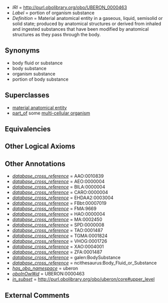  * *IRI* = http://purl.obolibrary.org/obo/UBERON_0000463
 * *Label* = portion of organism substance
 * *Definition* = Material anatomical entity in a gaseous, liquid, semisolid or solid state; produced by anatomical structures or derived from inhaled and ingested substances that have been modified by anatomical structures as they pass through the body.

## Synonyms

 * body fluid or substance
 * body substance
 * organism substance
 * portion of body substance

## Superclasses

 * [material anatomical entity](../../UBERON/65/UBERON_0000465.md)
 * [part_of](../../BFO/50/BFO_0000050.md) some [multi-cellular organism](../../UBERON/68/UBERON_0000468.md)

## Equivalencies


## Other Logical Axioms


## Other Annotations

 * *[database_cross_reference](../../ef/oboInOwl#hasDbXref.md)* = AAO:0010839
 * *[database_cross_reference](../../ef/oboInOwl#hasDbXref.md)* = AEO:0000004
 * *[database_cross_reference](../../ef/oboInOwl#hasDbXref.md)* = BILA:0000004
 * *[database_cross_reference](../../ef/oboInOwl#hasDbXref.md)* = CARO:0000004
 * *[database_cross_reference](../../ef/oboInOwl#hasDbXref.md)* = EHDAA2:0003004
 * *[database_cross_reference](../../ef/oboInOwl#hasDbXref.md)* = FBbt:00007019
 * *[database_cross_reference](../../ef/oboInOwl#hasDbXref.md)* = FMA:9669
 * *[database_cross_reference](../../ef/oboInOwl#hasDbXref.md)* = HAO:0000004
 * *[database_cross_reference](../../ef/oboInOwl#hasDbXref.md)* = MA:0002450
 * *[database_cross_reference](../../ef/oboInOwl#hasDbXref.md)* = SPD:0000008
 * *[database_cross_reference](../../ef/oboInOwl#hasDbXref.md)* = TAO:0001487
 * *[database_cross_reference](../../ef/oboInOwl#hasDbXref.md)* = TGMA:0001824
 * *[database_cross_reference](../../ef/oboInOwl#hasDbXref.md)* = VHOG:0001726
 * *[database_cross_reference](../../ef/oboInOwl#hasDbXref.md)* = XAO:0004001
 * *[database_cross_reference](../../ef/oboInOwl#hasDbXref.md)* = ZFA:0001487
 * *[database_cross_reference](../../ef/oboInOwl#hasDbXref.md)* = galen:BodySubstance
 * *[database_cross_reference](../../ef/oboInOwl#hasDbXref.md)* = ncithesaurus:Body_Fluid_or_Substance
 * *[has_obo_namespace](../../ce/oboInOwl#hasOBONamespace.md)* = uberon
 * *[oboInOwl#id](../../id/oboInOwl#id.md)* = UBERON:0000463
 * *[in_subset](../../et/oboInOwl#inSubset.md)* = http://purl.obolibrary.org/obo/uberon/core#upper_level

## External Comments

